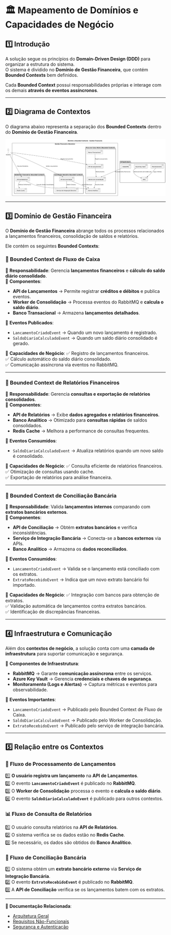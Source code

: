 # 🏛 Mapeamento de Domínios e Capacidades de Negócio

## 1️⃣ Introdução
A solução segue os princípios do **Domain-Driven Design (DDD)** para organizar a estrutura do sistema.  
O sistema é dividido no **Domínio de Gestão Financeira**, que contém **Bounded Contexts** bem definidos.  

Cada **Bounded Context** possui responsabilidades próprias e interage com os demais **através de eventos assíncronos**.

---

## 2️⃣ Diagrama de Contextos

O diagrama abaixo representa a separação dos **Bounded Contexts** dentro do **Domínio de Gestão Financeira**.

![Bounded Contexts - Gestão Financeira](../images/dominio-bounded-contexts.png)

---

## 3️⃣ Domínio de Gestão Financeira

O **Domínio de Gestão Financeira** abrange todos os processos relacionados a lançamentos financeiros, consolidação de saldos e relatórios.

Ele contém os seguintes **Bounded Contexts**:

### **🔹 Bounded Context de Fluxo de Caixa**
📌 **Responsabilidade**: Gerencia **lançamentos financeiros** e **cálculo do saldo diário consolidado**.  
📌 **Componentes**:
- **API de Lançamentos** → Permite registrar **créditos e débitos** e publica eventos.  
- **Worker de Consolidação** → Processa eventos do RabbitMQ e **calcula o saldo diário**.  
- **Banco Transacional** → Armazena **lançamentos detalhados**.  

📌 **Eventos Publicados**:
- `LancamentoCriadoEvent` → Quando um novo lançamento é registrado.  
- `SaldoDiarioCalculadoEvent` → Quando um saldo diário consolidado é gerado.  

📌 **Capacidades de Negócio**:
✅ Registro de lançamentos financeiros.  
✅ Cálculo automático do saldo diário consolidado.  
✅ Comunicação assíncrona via eventos no RabbitMQ.  

---

### **🔹 Bounded Context de Relatórios Financeiros**
📌 **Responsabilidade**: Gerencia **consultas e exportação de relatórios consolidados**.  
📌 **Componentes**:
- **API de Relatórios** → Exibe **dados agregados e relatórios financeiros**.  
- **Banco Analítico** → Otimizado para **consultas rápidas** de saldos consolidados.  
- **Redis Cache** → Melhora a performance de consultas frequentes.  

📌 **Eventos Consumidos**:
- `SaldoDiarioCalculadoEvent` → Atualiza relatórios quando um novo saldo é consolidado.  

📌 **Capacidades de Negócio**:
✅ Consulta eficiente de relatórios financeiros.  
✅ Otimização de consultas usando cache.  
✅ Exportação de relatórios para análise financeira.  

---

### **🔹 Bounded Context de Conciliação Bancária**
📌 **Responsabilidade**: Valida **lançamentos internos** comparando com **extratos bancários externos**.  
📌 **Componentes**:
- **API de Conciliação** → Obtém **extratos bancários** e verifica inconsistências.  
- **Serviço de Integração Bancária** → Conecta-se a **bancos externos** via APIs.  
- **Banco Analítico** → Armazena os **dados reconciliados**.  

📌 **Eventos Consumidos**:
- `LancamentoCriadoEvent` → Valida se o lançamento está conciliado com os extratos.  
- `ExtratoRecebidoEvent` → Indica que um novo extrato bancário foi importado.  

📌 **Capacidades de Negócio**:
✅ Integração com bancos para obtenção de extratos.  
✅ Validação automática de lançamentos contra extratos bancários.  
✅ Identificação de discrepâncias financeiras.  

---

## 4️⃣ Infraestrutura e Comunicação

Além dos **contextos de negócio**, a solução conta com uma **camada de infraestrutura** para suportar comunicação e segurança.

📌 **Componentes de Infraestrutura**:
- **RabbitMQ** → Garante **comunicação assíncrona** entre os serviços.  
- **Azure Key Vault** → Gerencia **credenciais e chaves de segurança**.  
- **Monitoramento (Logs e Alertas)** → Captura métricas e eventos para observabilidade.  

📌 **Eventos Importantes**:
- `LancamentoCriadoEvent` → Publicado pelo Bounded Context de Fluxo de Caixa.  
- `SaldoDiarioCalculadoEvent` → Publicado pelo Worker de Consolidação.  
- `ExtratoRecebidoEvent` → Publicado pelo serviço de integração bancária.  

---

## 5️⃣ Relação entre os Contextos

### **🔄 Fluxo de Processamento de Lançamentos**
1️⃣ **O usuário registra um lançamento** na **API de Lançamentos**.  
2️⃣ O evento **`LancamentoCriadoEvent`** é publicado no **RabbitMQ**.  
3️⃣ O **Worker de Consolidação** processa o evento e **calcula o saldo diário**.  
4️⃣ O evento **`SaldoDiarioCalculadoEvent`** é publicado para outros contextos.  

### **📊 Fluxo de Consulta de Relatórios**
1️⃣ O usuário consulta relatórios na **API de Relatórios**.  
2️⃣ O sistema verifica se os dados estão no **Redis Cache**.  
3️⃣ Se necessário, os dados são obtidos do **Banco Analítico**.  

### **🔎 Fluxo de Conciliação Bancária**
1️⃣ O sistema obtém um **extrato bancário externo** via **Serviço de Integração Bancária**.  
2️⃣ O evento **`ExtratoRecebidoEvent`** é publicado no **RabbitMQ**.  
3️⃣ A **API de Conciliação** verifica se os lançamentos batem com os extratos.  

---

📄 **Documentação Relacionada**:
- [Arquitetura Geral](../arquitetura/arquitetura-geral.md)  
- [Requisitos Não-Funcionais](../requisitos/naofuncionais/requisitos-nao-funcionais.md)  
- [Segurança e Autenticação](../arquitetura/arquitetura-seguranca.md)  
